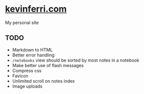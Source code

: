 #  [kevinferri.com](http://kevinferri.com)

My personal site

## TODO

* Markdown to HTML
* Better error handling
* `/notebooks` view should be sorted by most notes in a notebook
* Make better use of flash messages
* Compress css
* Favicon
* Unlimited scroll on notes index
* Image uploads